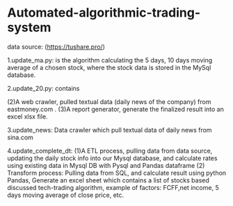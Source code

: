 # Automated-algorithmic-trading-system
data source: (https://tushare.pro/)

1.update_ma.py:
is the algorithm calculating the 5 days, 10 days moving average of a chosen stock, where the stock data is stored in the MySql database. 

2.update_20.py:
contains 


(2)A web crawler, pulled textual data (daily news of the company) from eastmoney.com . 
(3)A report generator, generate the finalized result into an excel xlsx file.

3.update_news:
Data crawler which pull textual data of daily news from sina.com

4.update_complete_dt:
(1)A ETL process, pulling data from data source, updating the daily stock info into our Mysql database, and calculate rates using existing data in Mysql DB with Pysql and Pandas dataframe
(2) Transform process: Pulling data from SQL, and calculate result using python Pandas, Generate an excel sheet which contains a list of stocks based discussed tech-trading algorithm, example of factors: FCFF,net income, 5 days moving average of close price, etc.

